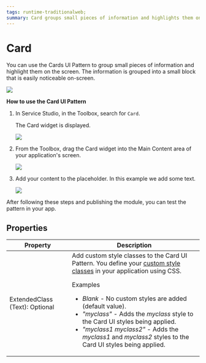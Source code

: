 ```yaml
---
tags: runtime-traditionalweb; 
summary: Card groups small pieces of information and highlights them on the screen.
---
```


# Card

You can use the Cards UI Pattern to group small pieces of information and highlight them on the screen. The information is grouped into a small block that is easily noticeable on-screen.

![](<images/card-1.png>)

**How to use the Card UI Pattern**

1. In Service Studio, in the Toolbox, search for `Card`.

    The Card widget is displayed.

    ![](<images/card-2-ss.png>)

1. From the Toolbox, drag the Card widget into the Main Content area of your application's screen.

    ![](<images/card-3-ss.png>)

1. Add your content to the placeholder. In this example we add some text.

    ![](<images/card-4-ss.png>)

After following these steps and publishing the module, you can test the pattern in your app. 

## Properties

| **Property** |  **Description** |
|---|---|
| ExtendedClass (Text): Optional  |  Add custom style classes to the Card UI Pattern. You define your [custom style classes](../../../look-feel/css.md) in your application using CSS.<p>Examples</p><ul><li>_Blank_ - No custom styles are added (default value).</li><li>_"myclass"_ - Adds the _myclass_ style to the Card UI styles being applied.</li><li>_"myclass1 myclass2"_ - Adds the _myclass1_ and _myclass2_ styles to the Card UI styles being applied. </li></ul> |
